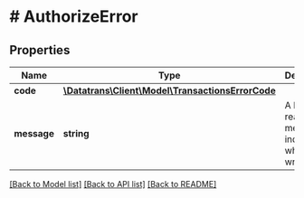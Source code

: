 # # AuthorizeError

## Properties

Name | Type | Description | Notes
------------ | ------------- | ------------- | -------------
**code** | [**\Datatrans\Client\Model\TransactionsErrorCode**](TransactionsErrorCode.md) |  | [optional]
**message** | **string** | A human readable message indicating what went wrong. | [optional]

[[Back to Model list]](../../README.md#models) [[Back to API list]](../../README.md#endpoints) [[Back to README]](../../README.md)
